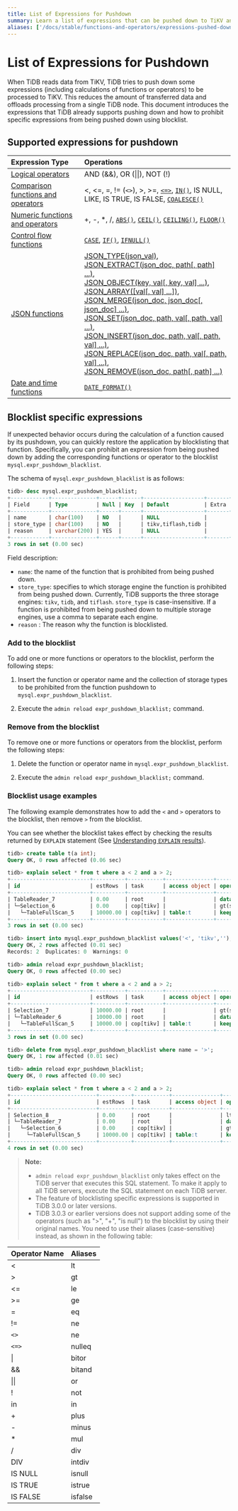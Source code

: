 ```yaml
---
title: List of Expressions for Pushdown
summary: Learn a list of expressions that can be pushed down to TiKV and the related operations.
aliases: ['/docs/stable/functions-and-operators/expressions-pushed-down/','/docs/v4.0/functions-and-operators/expressions-pushed-down/','/docs/stable/reference/sql/functions-and-operators/expressions-pushed-down/']
---
```


# List of Expressions for Pushdown

When TiDB reads data from TiKV, TiDB tries to push down some expressions (including calculations of functions or operators) to be processed to TiKV. This reduces the amount of transferred data and offloads processing from a single TiDB node. This document introduces the expressions that TiDB already supports pushing down and how to prohibit specific expressions from being pushed down using blocklist.

## Supported expressions for pushdown

| Expression Type | Operations |
| :-------------- | :------------------------------------- |
| [Logical operators](/functions-and-operators/operators.md#logical-operators) | AND (&&), OR (&#124;&#124;), NOT (!) |
| [Comparison functions and operators](/functions-and-operators/operators.md#comparison-functions-and-operators) | <, <=, =, != (`<>`), >, >=, [`<=>`](https://dev.mysql.com/doc/refman/5.7/en/comparison-operators.html#operator_equal-to), [`IN()`](https://dev.mysql.com/doc/refman/5.7/en/comparison-operators.html#function_in), IS NULL, LIKE, IS TRUE, IS FALSE, [`COALESCE()`](https://dev.mysql.com/doc/refman/5.7/en/comparison-operators.html#function_coalesce) |
| [Numeric functions and operators](/functions-and-operators/numeric-functions-and-operators.md) | +, -, *, /, [`ABS()`](https://dev.mysql.com/doc/refman/5.7/en/mathematical-functions.html#function_abs), [`CEIL()`](https://dev.mysql.com/doc/refman/5.7/en/mathematical-functions.html#function_ceil), [`CEILING()`](https://dev.mysql.com/doc/refman/5.7/en/mathematical-functions.html#function_ceiling), [`FLOOR()`](https://dev.mysql.com/doc/refman/5.7/en/mathematical-functions.html#function_floor) |
| [Control flow functions](/functions-and-operators/control-flow-functions.md) | [`CASE`](https://dev.mysql.com/doc/refman/5.7/en/flow-control-functions.html#operator_case), [`IF()`](https://dev.mysql.com/doc/refman/5.7/en/flow-control-functions.html#function_if), [`IFNULL()`](https://dev.mysql.com/doc/refman/5.7/en/flow-control-functions.html#function_ifnull) |
| [JSON functions](/functions-and-operators/json-functions.md) | [JSON_TYPE(json_val)][json_type],<br/> [JSON_EXTRACT(json_doc, path[, path] ...)][json_extract],<br/> [JSON_OBJECT(key, val[, key, val] ...)][json_object],<br/> [JSON_ARRAY([val[, val] ...])][json_array],<br/> [JSON_MERGE(json_doc, json_doc[, json_doc] ...)][json_merge],<br/> [JSON_SET(json_doc, path, val[, path, val] ...)][json_set],<br/> [JSON_INSERT(json_doc, path, val[, path, val] ...)][json_insert],<br/> [JSON_REPLACE(json_doc, path, val[, path, val] ...)][json_replace],<br/> [JSON_REMOVE(json_doc, path[, path] ...)][json_remove] |
| [Date and time functions](/functions-and-operators/date-and-time-functions.md) | [`DATE_FORMAT()`](https://dev.mysql.com/doc/refman/5.7/en/date-and-time-functions.html#function_date-format)  |

## Blocklist specific expressions

If unexpected behavior occurs during the calculation of a function caused by its pushdown, you can quickly restore the application by blocklisting that function. Specifically, you can prohibit an expression from being pushed down by adding the corresponding functions or operator to the blocklist `mysql.expr_pushdown_blacklist`.

The schema of `mysql.expr_pushdown_blacklist` is as follows:

```sql
tidb> desc mysql.expr_pushdown_blacklist;
+------------+--------------+------+------+-------------------+-------+
| Field      | Type         | Null | Key  | Default           | Extra |
+------------+--------------+------+------+-------------------+-------+
| name       | char(100)    | NO   |      | NULL              |       |
| store_type | char(100)    | NO   |      | tikv,tiflash,tidb |       |
| reason     | varchar(200) | YES  |      | NULL              |       |
+------------+--------------+------+------+-------------------+-------+
3 rows in set (0.00 sec)
```

Field description:

+ `name`: the name of the function that is prohibited from being pushed down.
+ `store_type`: specifies to which storage engine the function is prohibited from being pushed down. Currently, TiDB supports the three storage engines: `tikv`, `tidb`, and `tiflash`. `store_type` is case-insensitive. If a function is prohibited from being pushed down to multiple storage engines, use a comma to separate each engine.
+ `reason` : The reason why the function is blocklisted.

### Add to the blocklist

To add one or more functions or operators to the blocklist, perform the following steps:

1. Insert the function or operator name and the collection of storage types to be prohibited from the function pushdown to `mysql.expr_pushdown_blacklist`.

2. Execute the `admin reload expr_pushdown_blacklist;` command.

### Remove from the blocklist

To remove one or more functions or operators from the blocklist, perform the following steps:

1. Delete the function or operator name in `mysql.expr_pushdown_blacklist`.

2. Execute the `admin reload expr_pushdown_blacklist;` command.

### Blocklist usage examples

The following example demonstrates how to add the `<` and `>` operators to the blocklist, then remove `>` from the blocklist.

You can see whether the blocklist takes effect by checking the results returned by `EXPLAIN` statement (See [Understanding `EXPLAIN` results](/explain-overview.md)).

```sql
tidb> create table t(a int);
Query OK, 0 rows affected (0.06 sec)

tidb> explain select * from t where a < 2 and a > 2;
+-------------------------+----------+-----------+---------------+------------------------------------+
| id                      | estRows  | task      | access object | operator info                      |
+-------------------------+----------+-----------+---------------+------------------------------------+
| TableReader_7           | 0.00     | root      |               | data:Selection_6                   |
| └─Selection_6           | 0.00     | cop[tikv] |               | gt(ssb_1.t.a, 2), lt(ssb_1.t.a, 2) |
|   └─TableFullScan_5     | 10000.00 | cop[tikv] | table:t       | keep order:false, stats:pseudo     |
+-------------------------+----------+-----------+---------------+------------------------------------+
3 rows in set (0.00 sec)

tidb> insert into mysql.expr_pushdown_blacklist values('<', 'tikv',''), ('>','tikv','');
Query OK, 2 rows affected (0.01 sec)
Records: 2  Duplicates: 0  Warnings: 0

tidb> admin reload expr_pushdown_blacklist;
Query OK, 0 rows affected (0.00 sec)

tidb> explain select * from t where a < 2 and a > 2;
+-------------------------+----------+-----------+---------------+------------------------------------+
| id                      | estRows  | task      | access object | operator info                      |
+-------------------------+----------+-----------+---------------+------------------------------------+
| Selection_7             | 10000.00 | root      |               | gt(ssb_1.t.a, 2), lt(ssb_1.t.a, 2) |
| └─TableReader_6         | 10000.00 | root      |               | data:TableFullScan_5               |
|   └─TableFullScan_5     | 10000.00 | cop[tikv] | table:t       | keep order:false, stats:pseudo     |
+-------------------------+----------+-----------+---------------+------------------------------------+
3 rows in set (0.00 sec)

tidb> delete from mysql.expr_pushdown_blacklist where name = '>';
Query OK, 1 row affected (0.01 sec)

tidb> admin reload expr_pushdown_blacklist;
Query OK, 0 rows affected (0.00 sec)

tidb> explain select * from t where a < 2 and a > 2;
+---------------------------+----------+-----------+---------------+--------------------------------+
| id                        | estRows  | task      | access object | operator info                  |
+---------------------------+----------+-----------+---------------+--------------------------------+
| Selection_8               | 0.00     | root      |               | lt(ssb_1.t.a, 2)               |
| └─TableReader_7           | 0.00     | root      |               | data:Selection_6               |
|   └─Selection_6           | 0.00     | cop[tikv] |               | gt(ssb_1.t.a, 2)               |
|     └─TableFullScan_5     | 10000.00 | cop[tikv] | table:t       | keep order:false, stats:pseudo |
+---------------------------+----------+-----------+---------------+--------------------------------+
4 rows in set (0.00 sec)
```

> **Note:**
>
> - `admin reload expr_pushdown_blacklist` only takes effect on the TiDB server that executes this SQL statement. To make it apply to all TiDB servers, execute the SQL statement on each TiDB server.
> - The feature of blocklisting specific expressions is supported in TiDB 3.0.0 or later versions.
> - TiDB 3.0.3 or earlier versions does not support adding some of the operators (such as ">", "+", "is null") to the blocklist by using their original names. You need to use their aliases (case-sensitive) instead, as shown in the following table:

| Operator Name | Aliases |
| :-------- | :---------- |
| < | lt |
| > | gt |
| <= | le |
| >= | ge |
| = | eq |
| != | ne |
| `<>` | ne |
| `<=>` | nulleq |
| &#124; | bitor |
| && | bitand|
| &#124;&#124; | or |
| ! | not |
| in | in |
| + | plus|
| - | minus |
| * | mul |
| / | div |
| DIV | intdiv|
| IS NULL | isnull |
| IS TRUE | istrue |
| IS FALSE | isfalse |

[json_extract]: https://dev.mysql.com/doc/refman/5.7/en/json-search-functions.html#function_json-extract

[json_short_extract]: https://dev.mysql.com/doc/refman/5.7/en/json-search-functions.html#operator_json-column-path

[json_short_extract_unquote]: https://dev.mysql.com/doc/refman/5.7/en/json-search-functions.html#operator_json-inline-path

[json_unquote]: https://dev.mysql.com/doc/refman/5.7/en/json-modification-functions.html#function_json-unquote

[json_type]: https://dev.mysql.com/doc/refman/5.7/en/json-attribute-functions.html#function_json-type

[json_set]: https://dev.mysql.com/doc/refman/5.7/en/json-modification-functions.html#function_json-set

[json_insert]: https://dev.mysql.com/doc/refman/5.7/en/json-modification-functions.html#function_json-insert

[json_replace]: https://dev.mysql.com/doc/refman/5.7/en/json-modification-functions.html#function_json-replace

[json_remove]: https://dev.mysql.com/doc/refman/5.7/en/json-modification-functions.html#function_json-remove

[json_merge]: https://dev.mysql.com/doc/refman/5.7/en/json-modification-functions.html#function_json-merge

[json_merge_preserve]: https://dev.mysql.com/doc/refman/5.7/en/json-modification-functions.html#function_json-merge-preserve

[json_object]: https://dev.mysql.com/doc/refman/5.7/en/json-creation-functions.html#function_json-object

[json_array]: https://dev.mysql.com/doc/refman/5.7/en/json-creation-functions.html#function_json-array

[json_keys]: https://dev.mysql.com/doc/refman/5.7/en/json-search-functions.html#function_json-keys

[json_length]: https://dev.mysql.com/doc/refman/5.7/en/json-attribute-functions.html#function_json-length

[json_valid]: https://dev.mysql.com/doc/refman/5.7/en/json-attribute-functions.html#function_json-valid

[json_quote]: https://dev.mysql.com/doc/refman/5.7/en/json-creation-functions.html#function_json-quote

[json_contains]: https://dev.mysql.com/doc/refman/5.7/en/json-search-functions.html#function_json-contains

[json_contains_path]: https://dev.mysql.com/doc/refman/5.7/en/json-search-functions.html#function_json-contains-path

[json_arrayagg]: https://dev.mysql.com/doc/refman/5.7/en/group-by-functions.html#function_json-arrayagg

[json_depth]: https://dev.mysql.com/doc/refman/5.7/en/json-attribute-functions.html#function_json-depth
